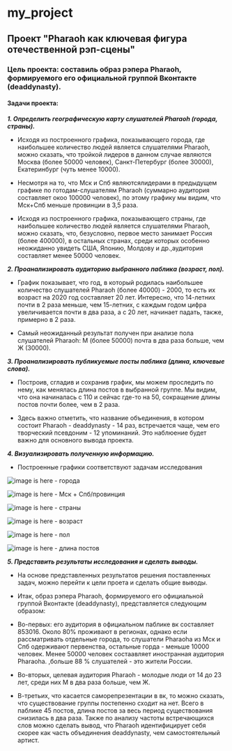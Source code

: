 # my_project

## Проект "Pharaoh как ключевая фигура отечественной рэп-сцены"

### Цель проекта: составиль образ рэпера Pharaoh, формируемого его официальной группой Вконтакте (deaddynasty).

#### Задачи проекта:

**_1. Определить географическую карту слушателей Pharaoh (города, страны)._**

* Исходя из построенного графика, показывающего города, где наибольшее количество людей является слушателями Pharaoh, можно сказать, что тройкой лидеров в данном случае являются Москва (более 50000 человек), Санкт-Петербург (более 30000), Екатеринбург (чуть менее 10000).

* Несмотря на то, что Мск и Спб являютсялидерами в предыдущем графике по готодам-слушателям Pharaoh (суммарно аудитория составляет окоо 100000 человек), по этому графику мы видим, что Мск+Спб меньше провинции в 3,5 раза.

* Исходя из построенного графика, показывающего страны, где наибольшее количество людей является слушателями Pharaoh, можно сказать, что, безусловно, первое место занимает Россия (более 400000), в остальных странах, среди которых особенно неожиданно увидеть США, Японию, Молдову и др.,аудитория составляет менее 50000 человек.

**_2. Проанализировать аудиторию выбранного паблика (возраст, пол)._**

* График показывает, что год, в который родилась наибольшее количество слушателей Pharaoh (более 40000) - 2000, то есть их возраст на 2020 год составляет 20 лет. Интересно, что 14-летних почти в 2 раза меньше, чем 15-летних, с каждым годом цифра увеличивается почти в два раза, а с 20 лет, начинает падать, также, примерно в 2 раза.

* Самый неожиданный результат получен при анализе пола слушателей Pharaoh: М (более 50000) почта в два раза больше, чем Ж (30000).

**_3. Проанализировать публикуемые посты паблика (длина, ключевые слова)._**

* Построив, сгладив и сохранив график, мы можем проследить по нему, как менялась длина постов в выбранной группе. Мы видим, что она начиналась с 110 и сейчас где-то на 50, сокращение длины постов почти более, чем в 2 раза.

* Здесь важно отметить, что название объединения, в котором состоит Pharaoh - deaddynasty - 14 раз, встречается чаще, чем его творческий псевдоним - 12 упоминаний. Это наблюение будет важно для основного вывода проекта.

**_4. Визуализировать полученную информацию._**

* Построенные графики соответствуют задачам исследования

![image is here](my_plot1.png) - города

![image is here](my_plot2.png) - Мск + Спб/провинция

![image is here](my_plot3.png) - страны

![image is here](my_plot4.png) - возраст

![image is here](my_plot5.png) - пол

![image is here](my_plot.png) - длина постов

**_5. Представить результаты исследования и сделать выводы._**

* На основе представленных результатов решения поставленных задач, можно перейти к цели проета и сделать общие выводы.

* Итак, образ рэпера Pharaoh, формируемого его официальной группой Вконтакте (deaddynasty), представляется следующим образом:

* Во-первых: его аудитория в официальном паблике вк составляет 853016. Около 80% проживают в регионах, однако если рассматривать отдельные города, то слушатели Pharaoha из Мск и Спб одерживают первенства, остальные горда - меньше 10000 человек. Менее 50000 человек состаавляет иностранная аудитория Pharaoha. ,больше 88 % слушателей - это жители России.

* Во-вторых, целевая аудитория Pharaoh - молодые люди от 14 до 23 лет, среди них М в два раза больше, чем Ж.

* В-третьих, что касается саморепрезентации в вк, то можно сказать, что существование группы постепенно сходит на нет. Всего в паблике 45 постов, длина постов за весь период существования снизилась в два раза. Также по анализу частоты встречающихся слов можно сделать вывод, что Pharaoh идентифицирует себя скорее как часть объединения deaddynasty, чем самостоятельный артист.
